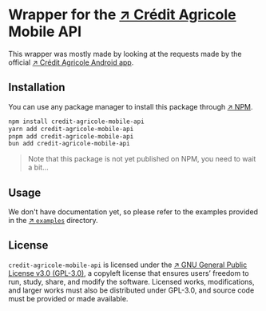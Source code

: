 # Wrapper for the [&nearr;&nbsp;Crédit Agricole](https://www.crédit-agricole.fr/) Mobile API

This wrapper was mostly made by looking at the requests
made by the official [&nearr;&nbsp;Crédit Agricole Android app](https://play.google.com/store/apps/details?id=fr.creditagricole.androidapp).

## Installation

You can use any package manager to install this package through [&nearr;&nbsp;NPM](https://www.npmjs.com/package/credit-agricole-mobile-api).

```bash
npm install credit-agricole-mobile-api
yarn add credit-agricole-mobile-api
pnpm add credit-agricole-mobile-api
bun add credit-agricole-mobile-api
```

> Note that this package is not yet published on NPM, you need to wait a bit...

## Usage

We don't have documentation yet, so please refer to the
examples provided in the [&nearr;&nbsp;`examples`](./examples/) directory.

## License

`credit-agricole-mobile-api` is licensed under the [&nearr;&nbsp;GNU General Public License v3.0 (GPL-3.0)](./LICENSE.md), a copyleft license that ensures users’ freedom to run, study, share, and modify the software. Licensed works, modifications, and larger works must also be distributed under GPL-3.0, and source code must be provided or made available.
